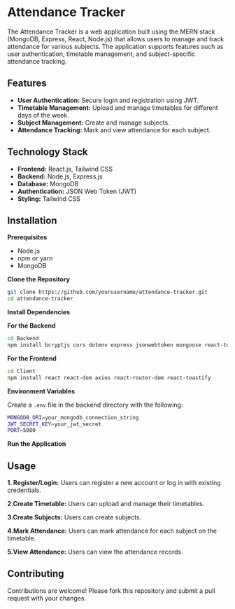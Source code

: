 # Attendance Tracker

The Attendance Tracker is a web application built using the MERN stack (MongoDB, Express, React, Node.js) that allows users to manage and track attendance for various subjects. The application supports features such as user authentication, timetable management, and subject-specific attendance tracking.

## Features

+ **User Authentication:** Secure login and registration using JWT.
+ **Timetable Management:** Upload and manage timetables for different days of the week.
+ **Subject Management:** Create and manage subjects.
+ **Attendance Tracking:** Mark and view attendance for each subject.

## Technology Stack
+ **Frontend:** React.js, Tailwind CSS
+ **Backend:** Node.js, Express.js
+ **Database:** MongoDB
+ **Authentication:** JSON Web Token (JWT)
+ **Styling:** Tailwind CSS


## Installation

**Prerequisites**
+ Node.js
+ npm or yarn
+ MongoDB

**Clone the Repository**

```bash
git clone https://github.com/yourusername/attendance-tracker.git
cd attendance-tracker
```

**Install Dependencies**

**For the Backend**

```bash
cd Backend
npm install bcryptjs cors dotenv express jsonwebtoken mongoose react-toastify uuid zod
``` 

**For the Frontend**

```bash
cd Client
npm install react react-dom axios react-router-dom react-toastify
```

**Environment Variables**

Create a `.env` file in the backend directory with the following:

```bash
MONGODB_URI=your_mongodb_connection_string
JWT_SECRET_KEY=your_jwt_secret
PORT=5000
```

**Run the Application**

## Usage

**1. Register/Login:** Users can register a new account or log in with existing credentials.

**2.Create Timetable:** Users can upload and manage their timetables.

**3.Create Subjects:** Users can create subjects.

**4.Mark Attendance:** Users can mark attendance for each subject on the timetable.

**5.View Attendance:** Users can view the attendance records.

## Contributing

Contributions are welcome! Please fork this repository and submit a pull request with your changes.
